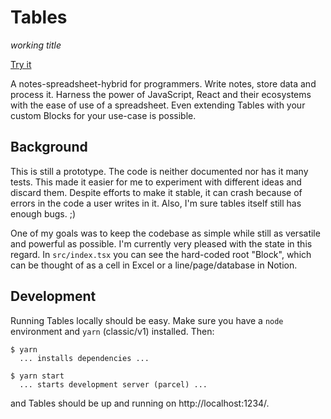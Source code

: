 # Tables

*working title*

[Try it](https://tbls.dev/)

A notes-spreadsheet-hybrid for programmers. Write notes, store data and process
it. Harness the power of JavaScript, React and their ecosystems with the ease of
use of a spreadsheet. Even extending Tables with your custom Blocks for your
use-case is possible.


## Background

This is still a prototype. The code is neither documented nor has it many tests.
This made it easier for me to experiment with different ideas and discard them.
Despite efforts to make it stable, it can crash because of errors in the code a
user writes in it. Also, I'm sure tables itself still has enough bugs. ;)

One of my goals was to keep the codebase as simple while still as versatile and
powerful as possible. I'm currently very pleased with the state in this regard.
In `src/index.tsx` you can see the hard-coded root "Block", which can be thought
of as a cell in Excel or a line/page/database in Notion.


## Development

Running Tables locally should be easy. Make sure you have a `node` environment and
`yarn` (classic/v1) installed. Then:

    $ yarn
      ... installs dependencies ...

    $ yarn start
      ... starts development server (parcel) ...

and Tables should be up and running on http://localhost:1234/.